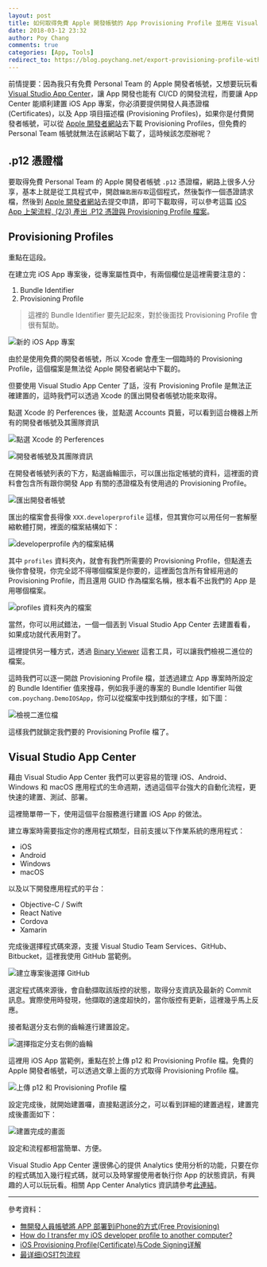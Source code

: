 ```yaml
---
layout: post
title: 如何取得免費 Apple 開發帳號的 App Provisioning Profile 並用在 Visual Studio App Center 中
date: 2018-03-12 23:32
author: Poy Chang
comments: true
categories: [App, Tools]
redirect_to: https://blog.poychang.net/export-provisioning-profile-with-free-ios-developer/
---
```

前情提要：因為我只有免費 Personal Team 的 Apple 開發者帳號，又想要玩玩看 [Visual Studio App Center](https://www.visualstudio.com/zh-hant/app-center/)，讓 App 開發也能有 CI/CD 的開發流程，而要讓 App Center 能順利建置 iOS App 專案，你必須要提供開發人員憑證檔(Certificates)，以及 App 項目描述檔 (Provisioning Profiles)，如果你是付費開發者帳號，可以從 [Apple 開發者網站](https://developer.apple.com/account/)去下載 Provisioning Profiles，但免費的 Personal Team 帳號就無法在該網站下載了，這時候該怎麼辦呢？

## .p12 憑證檔

要取得免費 Personal Team 的 Apple 開發者帳號 `.p12` 憑證檔，網路上很多人分享，基本上就是從工具程式中，開啟`鑰匙圈存取`這個程式，然後製作一個憑證請求檔，然後到 [Apple 開發者網站](https://developer.apple.com/account/)去提交申請，即可下載取得，可以參考這篇 [iOS App 上架流程, (2/3) 產出 .P12 憑證與 Provisioning Profile 檔案](http://gogoprivateryan.blogspot.tw/2015/08/ios-app-23-p12-provisioning-profile.html)。

## Provisioning Profiles

重點在這段。

在建立完 iOS App 專案後，從專案屬性頁中，有兩個欄位是這裡需要注意的：

1. Bundle Identifier
2. Provisioning Profile

>這裡的 Bundle Identifier 要先記起來，對於後面找 Provisioning Profile 會很有幫助。

![新的 iOS App 專案](https://i.imgur.com/tUwMt17.png)

由於是使用免費的開發者帳號，所以 Xcode 會產生一個臨時的 Provisioning Profile，這個檔案是無法從 Apple 開發者網站中下載的。

但要使用 Visual Studio App Center 了話，沒有 Provisioning Profile 是無法正確建置的，這時我們可以透過 Xcode 的匯出開發者帳號功能來取得。

點選 Xcode 的 Perferences 後，並點選 Accounts 頁籤，可以看到這台機器上所有的開發者帳號及其團隊資訊

![點選 Xcode 的 Perferences](https://i.imgur.com/sul4b1t.png)

![開發者帳號及其團隊資訊](https://i.imgur.com/QF87Wvg.png)

在開發者帳號列表的下方，點選齒輪圖示，可以匯出指定帳號的資料，這裡面的資料會包含所有跟你開發 App 有關的憑證檔及有使用過的 Provisioning Profile。

![匯出開發者帳號](https://i.imgur.com/RIZoHA7.png)

匯出的檔案會長得像 `XXX.developerprofile` 這樣，但其實你可以用任何一套解壓縮軟體打開，裡面的檔案結構如下：

![developerprofile 內的檔案結構](https://i.imgur.com/NFgIP4g.png)

其中 `profiles` 資料夾內，就會有我們所需要的 Provisioning Profile，但點進去後你會發現，你完全認不得哪個檔案是你要的，這裡面包含所有曾經用過的 Provisioning Profile，而且還用 GUID 作為檔案名稱，根本看不出我們的 App 是用哪個檔案。

![profiles 資料夾內的檔案](https://i.imgur.com/90aImbj.png)

當然，你可以用試錯法，一個一個丟到 Visual Studio App Center 去建置看看，如果成功就代表用對了。

這裡提供另一種方式，透過 [Binary Viewer](http://www.proxoft.com/binaryviewer.aspx) 這套工具，可以讓我們檢視二進位的檔案。

這時我們可以逐一開啟 Provisioning Profile 檔，並透過建立 App 專案時所設定的 Bundle Identifier 值來搜尋，例如我手邊的專案的 Bundle Identifier 叫做 `com.poychang.DemoIOSApp`，你可以從檔案中找到類似的字樣，如下圖：

![檢視二進位檔](https://i.imgur.com/N7ER9Wt.png)

這樣我們就鎖定我們要的 Provisioning Profile 檔了。

## Visual Studio App Center

藉由 Visual Studio App Center 我們可以更容易的管理 iOS、Android、Windows 和 macOS 應用程式的生命週期，透過這個平台強大的自動化流程，更快速的建置、測試、部署。

這裡簡單帶一下，使用這個平台服務進行建置 iOS App 的做法。

建立專案時需要指定你的應用程式類型，目前支援以下作業系統的應用程式：

* iOS
* Android
* Windows
* macOS

以及以下開發應用程式的平台：

* Objective-C / Swift
* React Native
* Cordova
* Xamarin

完成後選擇程式碼來源，支援 Visual Studio Team Services、GitHub、Bitbucket，這裡我使用 GitHub 當範例。

![建立專案後選擇 GitHub](https://i.imgur.com/qLBpAzg.png)

選定程式碼來源後，會自動擷取該版控的狀態，取得分支資訊及最新的 Commit 訊息。實際使用時發現，他擷取的速度超快的，當你版控有更新，這裡幾乎馬上反應。

接者點選分支右側的齒輪進行建置設定。

![選擇指定分支右側的齒輪](https://i.imgur.com/xDeIw5w.png)

這裡用 iOS App 當範例，重點在於上傳 p12 和 Provisioning Profile 檔。免費的 Apple 開發者帳號，可以透過文章上面的方式取得 Provisioning Profile 檔。

![上傳 p12 和 Provisioning Profile 檔](https://i.imgur.com/DyK73QG.png)

設定完成後，就開始建置囉，直接點選該分之，可以看到詳細的建置過程，建置完成後畫面如下：

![建置完成的畫面](https://i.imgur.com/wNX8Fys.png)

設定和流程都相當簡單、方便。

Visual Studio App Center 還很佛心的提供 Analytics 使用分析的功能，只要在你的程式碼加入幾行程式碼，就可以及時掌握使用者執行你 App 的狀態資訊，有興趣的人可以玩玩看。相關 App Center Analytics 資訊請參考[此連結](https://docs.microsoft.com/en-us/appcenter/sdk/analytics/ios?WT.mc_id=DT-MVP-5003022)。

----------

參考資料：

* [無開發人員帳號將 APP 部署到iPhone的方式(Free Provisioning)](https://dotblogs.com.tw/rainmaker/2016/07/23/105824)
* [How do I transfer my iOS developer profile to another computer?](https://apple.stackexchange.com/questions/57059/how-do-i-transfer-my-ios-developer-profile-to-another-computer)
* [iOS Provisioning Profile(Certificate)与Code Signing详解](http://blog.csdn.net/phunxm/article/details/42685597)
* [最详细iOS打包流程](https://www.jianshu.com/p/cda386ddaa2c)

